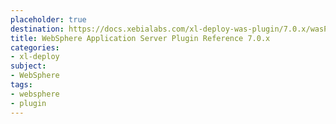 ```yaml
---
placeholder: true
destination: https://docs.xebialabs.com/xl-deploy-was-plugin/7.0.x/wasPluginManual.html
title: WebSphere Application Server Plugin Reference 7.0.x
categories:
- xl-deploy
subject:
- WebSphere
tags:
- websphere
- plugin
---
```

